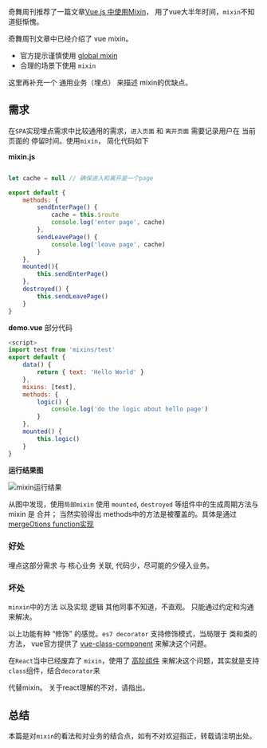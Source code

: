 奇舞周刊推荐了一篇文章[Vue.js 中使用Mixin](http://zcfy.cc/article/using-mixins-in-vue-js-css-tricks-3257.html)， 用了vue大半年时间，`mixin`不知道挺惭愧。

奇舞周刊文章中已经介绍了 vue mixin。

- 官方提示谨慎使用 [global mixin](http://vuejs.org/v2/guide/mixins.html#Global-Mixin)
- 合理的场景下使用 `mixin`

这里再补充一个 通用业务（埋点） 来描述 mixin的优缺点。

## 需求

在`SPA`实现埋点需求中比较通用的需求，`进入页面` 和 `离开页面` 需要记录用户在 当前页面的 停留时间。使用`mixin`， 简化代码如下

**mixin.js**
```javascript

let cache = null // 确保进入和离开是一个page

export default {
    methods: {
        sendEnterPage() {
            cache = this.$route
            console.log('enter page', cache)
        },
        sendLeavePage() {
            console.log('leave page', cache)
        }
    },
    mounted(){
        this.sendEnterPage()
    },
    destroyed() {
        this.sendLeavePage()
    }
}

```

**demo.vue**  部分代码

```javascript
<script>
import test from 'mixins/test'
export default {
    data() {
        return { text: 'Hello World' }
    },
    mixins: [test],
    methods: {
        logic() {
            console.log('do the logic about hello page')
        }
    },
    mounted() {
        this.logic()
    }
}
```

**运行结果图** 

![mixin运行结果](./img/mixin.jpg)

从图中发现，使用`局部mixin` 使用 `mounted`, `destroyed` 等组件中的生成周期方法与 mixin 是 合并； 当然实验得出 methods中的方法是被覆盖的。具体是通过 [mergeOtions function实现](https://github.com/vuejs/vue/blob/master/src/core/util/options.js)

### 好处

埋点这部分需求 与 核心业务 关联, 代码少，尽可能的少侵入业务。

### 坏处

`minxin`中的方法 以及实现 逻辑 其他同事不知道，不直观。 只能通过约定和沟通来解决。

以上功能有种 “修饰” 的感觉。`es7 decorator` 支持修饰模式，当局限于 类和类的方法， vue官方提供了 [vue-class-component](https://github.com/vuejs/vue-class-component) 来解决这个问题。

在`React`当中已经废弃了 `mixin`，使用了 [高阶组件](https://juejin.im/post/595243d96fb9a06bbd6f5ccd) 来解决这个问题，其实就是支持 `class`组件，结合`decorator`来

代替mixin。 关于react理解的不对，请指出。

## 总结

本篇是对`mixin`的看法和对业务的结合点，如有不对欢迎指正，转载请注明出处。
